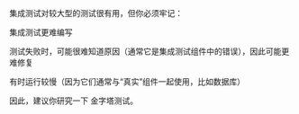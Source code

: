 集成测试对较大型的测试很有用，但你必须牢记：

集成测试更难编写

测试失败时，可能很难知道原因（通常它是集成测试组件中的错误），因此可能更难修复

有时运行较慢（因为它们通常与“真实”组件一起使用，比如数据库）

因此，建议你研究一下 金字塔测试。